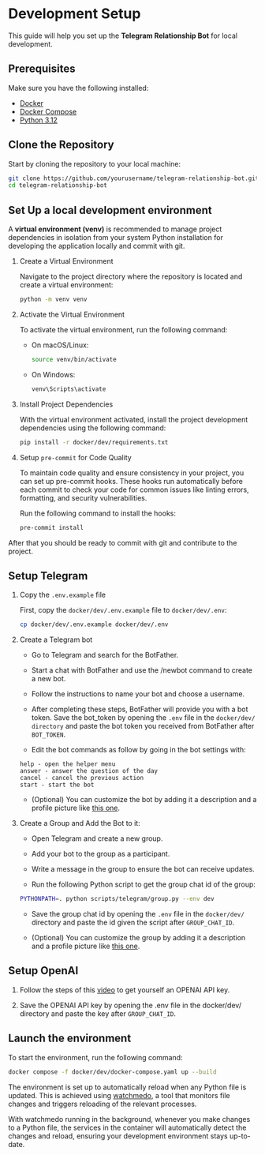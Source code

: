 # Development Setup

This guide will help you set up the **Telegram Relationship Bot** for local
development.

## Prerequisites

Make sure you have the following installed:

- [Docker](https://docs.docker.com/get-docker/)
- [Docker Compose](https://docs.docker.com/compose/install/)
- [Python 3.12](https://www.python.org/downloads/)

## Clone the Repository

Start by cloning the repository to your local machine:

```bash
git clone https://github.com/yourusername/telegram-relationship-bot.git
cd telegram-relationship-bot
```

## Set Up a local development environment

A **virtual environment (venv)** is recommended to manage project dependencies
in isolation from your system Python installation for developing the application
locally and commit with git.

1. Create a Virtual Environment

    Navigate to the project directory where the repository is located and
    create a virtual environment:

    ```bash
    python -m venv venv
    ```

1. Activate the Virtual Environment

    To activate the virtual environment, run the following command:

    - On macOS/Linux:

      ```bash
      source venv/bin/activate
      ```

    - On Windows:

      ```bash
      venv\Scripts\activate
      ```

1. Install Project Dependencies

    With the virtual environment activated, install the project development
    dependencies using the following command:

    ```bash
    pip install -r docker/dev/requirements.txt
    ```

1. Setup `pre-commit` for Code Quality

    To maintain code quality and ensure consistency in your project, you can
    set up pre-commit hooks. These hooks run automatically before each commit
    to check your code for common issues like linting errors, formatting, and
    security vulnerabilities.

    Run the following command to install the hooks:

    ```bash
    pre-commit install
    ```

After that you should be ready to commit with git and contribute to the project.


## Setup Telegram

1. Copy the `.env.example` file

   First, copy the `docker/dev/.env.example` file to `docker/dev/.env`:
   ```bash
   cp docker/dev/.env.example docker/dev/.env
   ```

1. Create a Telegram bot

    - Go to Telegram and search for the BotFather.

    - Start a chat with BotFather and use the /newbot command to create a new bot.

    - Follow the instructions to name your bot and choose a username.

    - After completing these steps, BotFather will provide you with a bot token.
    Save the bot_token by opening the `.env` file in the `docker/dev/ directory`
    and paste the bot token you received from BotFather after `BOT_TOKEN`.

    - Edit the bot commands as follow by going in the bot settings with:
    ```
    help - open the helper menu
    answer - answer the question of the day
    cancel - cancel the previous action
    start - start the bot
    ```

    - (Optional) You can customize the bot by adding it a description and a
    profile picture like [this one](`../img/catherapist.jpeg`).


1. Create a Group and Add the Bot to it:

    - Open Telegram and create a new group.

    - Add your bot to the group as a participant.

    - Write a message in the group to ensure the bot can receive updates.

    - Run the following Python script to get the group chat id of the group:

    ```bash
    PYTHONPATH=. python scripts/telegram/group.py --env dev
    ```

    - Save the group chat id by opening the `.env` file in the `docker/dev/`
      directory and paste the id given the script after `GROUP_CHAT_ID`.

    - (Optional) You can customize the group by adding it a description and a
    profile picture like [this one](`../img/pookies_in_love_group.jpeg`).

## Setup OpenAI

1. Follow the steps of this [video](https://www.youtube.com/watch?v=eRWZuijASuU)
   to get yourself an OPENAI API key.

1. Save the OPENAI API key by opening the .env file in the docker/dev/
   directory and paste the key after `GROUP_CHAT_ID`.

## Launch the environment

To start the environment, run the following command:

```bash
docker compose -f docker/dev/docker-compose.yaml up --build
```

The environment is set up to automatically reload when any Python file is
updated. This is achieved using
[watchmedo](https://github.com/gorakhargosh/watchdog), a tool that monitors
file changes and triggers reloading of the relevant processes.

With watchmedo running in the background, whenever you make changes to a Python
file, the services in the container will automatically detect the changes and
reload, ensuring your development environment stays up-to-date.
